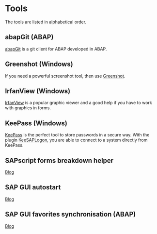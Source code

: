 # Tools

The tools are listed in alphabetical order.

## abapGit (ABAP)

[abapGit](https://docs.abapgit.org/) is a git client for ABAP developed in ABAP.

## Greenshot (Windows)

If you need a powerful screenshot tool, then use [Greenshot](https://getgreenshot.org/).

## IrfanView (Windows)

[IrfanView](https://www.irfanview.net/) is a popular graphic viewer and a good help if you have to work with graphics in forms.

## KeePass (Windows)

[KeePass](https://keepass.info/) is the perfect tool to store passwords in a secure way. With the plugin [KeeSAPLogon](https://keepass.info/plugins.html#keesaplogon), you are able to connect to a system directly from KeePass.

## SAPscript forms breakdown helper

[Blog](https://blogs.sap.com/2016/09/19/sapscript-forms-breakdown-tool/)

## SAP GUI autostart

[Blog](https://blogs.sap.com/2017/09/19/start-multiple-transactions-after-logon-automatically/)

## SAP GUI favorites synchronisation (ABAP)

[Blog](https://blogs.sap.com/2018/03/19/synchronize-your-sap-gui-favorites/)


